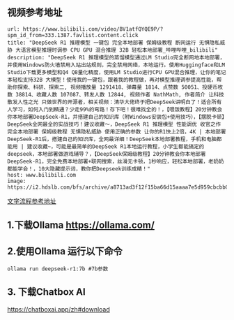 ## 视频参考地址

```cardlink
url: https://www.bilibili.com/video/BV1atfQYQE9P/?spm_id_from=333.1387.favlist.content.click
title: "DeepSeek R1 推理模型 一键包 完全本地部署 保姆级教程 断网运行 无惧隐私威胁 大语言模型推理时调参 CPU GPU 混合推理 32B 轻松本地部署_哔哩哔哩_bilibili"
description: "DeepSeek R1 推理模型的蒸馏模型通过LM Studio完全断网地本地部署，并使用Windows防火墙禁用入站出站规则，完全禁用网络，本地运行。使用Huggingface和LM Studio下载更多模型和Q4 Q8量化精度，使用LM Studio进行CPU GPU混合推理，让你的笔记本轻松支持32B 大模型！使用我的一键包，跟着我的教程做，再对模型推理调参提高性能，帮助你探索、科研、探索二, 视频播放量 1291418、弹幕量 1814、点赞数 50051、投硬币枚数 38814、收藏人数 107087、转发人数 12844, 视频作者 NathMath, 作者简介 让科技散发人性之光 只做世界的开源者，相关视频：清华大佬终于把DeepSeek讲明白了！适合所有人学习，如何入门到精通？少走99%的弯路！存下吧！很难找全的！，【喂饭教程】20分钟教会你本地部署DeepSeek-R1，并搭建自己的知识库（附Windows安装包+使用技巧），【摆脱卡顿】DeepSeek全网最全的实战技巧！建议收藏～，DeepSeek R1 推理模型 性能调优 收官之作 完全本地部署 保姆级教程 无惧隐私威胁 使用正确的参数 让你的R1快上2倍，4K | 本地部署DeepSeek-R1后，搭建自己的知识库，全网最详细！DeepSeek本地部署教程，手机和电脑都能用 | 建议收藏~，可能是最简单的DeepSeek R1本地运行教程，小学生都能搞定的deepseek，本地部署做游戏辅导？，【DeepSeek保姆级教程】20分钟教会你本地部署DeepSeek-R1，完全免费本地部署+联网搜索，丝滑无卡顿，1秒响应，轻松本地部署，老奶奶都能学会！，10大隐藏提示词，教你把Deepseek训练成精！"
host: www.bilibili.com
image: https://i2.hdslb.com/bfs/archive/a8713ad3f12f15ba66d15aaaa7e5d959cbcbb032.jpg@100w_100h_1c.png
```

[文字流程参考地址](https://zhuanlan.zhihu.com/p/22270028614)

## 1.下载Ollama https://ollama.com/
## 2.使用Ollama 运行以下命令
```
ollama run deepseek-r1:7b #7b参数
```
## 3. 下载Chatbox AI

https://chatboxai.app/zh#download